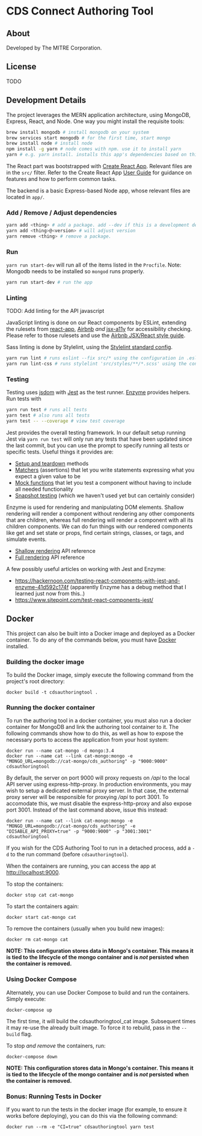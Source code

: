 # CDS Connect Authoring Tool

## About
Developed by The MITRE Corporation.

## License
TODO

## Development Details

The project leverages the MERN application architecture, using MongoDB, Express, React, and Node. One way you might install the requisite tools:

```bash
brew install mongodb # install mongodb on your system
brew services start mongodb # for the first time, start mongo
brew install node # install node
npm install -g yarn # node comes with npm. use it to install yarn
yarn # e.g. yarn install. installs this app's dependencies based on this project's yarn.lock / package.json
```

The React part was bootstrapped with [Create React App](https://github.com/facebookincubator/create-react-app). Relevant files are in the `src/` filter. Refer to the Create React App [User Guide](https://github.com/facebookincubator/create-react-app/blob/master/packages/react-scripts/template/README.md) for guidance on features and how to perform common tasks.

The backend is a basic Express-based Node app, whose relevant files are located in `app/`.

### Add / Remove / Adjust dependencies
```bash
yarn add <thing> # add a package. add --dev if this is a development dependency.
yarn add <thing>@<version> # will adjust version
yarn remove <thing> # remove a package.
```

### Run

`yarn run start-dev` will run all of the items listed in the `Procfile`. Note: Mongodb needs to be installed so `mongod` runs properly.

```bash
yarn run start-dev # run the app
```

### Linting
TODO: Add linting for the API javascript

JavaScript linting is done on our React components by ESLint, extending the rulesets from [react-app](https://github.com/facebookincubator/create-react-app/tree/master/packages/eslint-config-react-app), [Airbnb](https://github.com/airbnb/javascript) _and_ [jsx-a11y](https://github.com/evcohen/eslint-plugin-jsx-a11y) for accessibility checking. Please refer to those rulesets and use the [Airbnb JSX/React style guide](https://github.com/airbnb/javascript/tree/master/react).

Sass linting is done by Stylelint, using the [Stylelint standard config](https://github.com/stylelint/stylelint-config-standard).

```bash
yarn run lint # runs eslint --fix src/* using the configuration in .eslintrc. The --fix flag will autocorrect minor errors
yarn run lint-css # runs stylelint 'src/styles/**/*.scss' using the configuration in .stylelintrc
```

### Testing
Testing uses [jsdom](https://github.com/tmpvar/jsdom) with [Jest](https://facebook.github.io/jest/) as the test runner. [Enzyme](http://airbnb.io/enzyme/docs/api/index.html) provides helpers. Run tests with

```bash
yarn run test # runs all tests
yarn test # also runs all tests
yarn test -- --coverage # view test coverage
```

Jest provides the overall testing framework. In our default setup running Jest via `yarn run test` will only run any tests that have been updated since the last commit, but you can use the prompt to specify running all tests or specific tests. Useful things it provides are:
* [Setup and teardown](https://facebook.github.io/jest/docs/setup-teardown.html#content) methods
* [Matchers](https://facebook.github.io/jest/docs/expect.html) (assertions) that let you write statements expressing what you expect a given value to be
* [Mock functions](https://facebook.github.io/jest/docs/mock-function-api.html#content) that let you test a component without having to include all needed functionality
* [Snapshot testing](https://facebook.github.io/jest/docs/snapshot-testing.html) (which we haven't used yet but can certainly consider)

Enzyme is used for rendering and manipulating DOM elements. Shallow rendering will render a component without rendering any other components that are children, whereas full rendering will render a component with all its children components. We can do fun things with our rendered components like get and set state or props, find certain strings, classes, or tags, and simulate events.
* [Shallow rendering](http://airbnb.io/enzyme/docs/api/shallow.html) API reference
* [Full rendering](http://airbnb.io/enzyme/docs/api/mount.html) API reference

A few possibly useful articles on working with Jest and Enzyme:
* https://hackernoon.com/testing-react-components-with-jest-and-enzyme-41d592c174f (apparently Enzyme has a debug method that I learned just now from this..)
* https://www.sitepoint.com/test-react-components-jest/

## Docker

This project can also be built into a Docker image and deployed as a Docker container.  To do any of the commands below, you must have [Docker](https://www.docker.com/) installed.

### Building the docker image

To build the Docker image, simply execute the following command from the project's root directory:
```
docker build -t cdsauthoringtool .
```

### Running the docker container

To run the authoring tool in a docker container, you must also run a docker container for MongoDB and link the authoring tool container to it.  The following commands show how to do this, as well as how to expose the necessary ports to access the application from your host system:
```
docker run --name cat-mongo -d mongo:3.4
docker run --name cat --link cat-mongo:mongo -e "MONGO_URL=mongodb://cat-mongo/cds_authoring" -p "9000:9000" cdsauthoringtool
```

By default, the server on port 9000 will proxy requests on _/api_ to the local API server using express-http-proxy.  In production environments, you may wish to setup a dedicated external proxy server.  In that case, the external proxy server will be responsible for proxying _/api_ to port 3001.  To accomodate this, we must disable the express-http-proxy and also expose port 3001.  Instead of the last command above, issue this instead:
```
docker run --name cat --link cat-mongo:mongo -e "MONGO_URL=mongodb://cat-mongo/cds_authoring" -e "DISABLE_API_PROXY=true" -p "9000:9000" -p "3001:3001" cdsauthoringtool
```

If you wish for the CDS Authoring Tool to run in a detached process, add a `-d` to the run command (before `cdsauthoringtool`).

When the containers are running, you can access the app at [http://localhost:9000](http://localhost:9000).

To stop the containers:
```
docker stop cat cat-mongo
```

To start the containers again:
```
docker start cat-mongo cat
```

To remove the containers (usually when you build new images):
```
docker rm cat-mongo cat
```

**NOTE: This configuration stores data in Mongo's container.  This means it is tied to the lifecycle of the mongo container and is _not_ persisted when the container is removed.**

### Using Docker Compose

Alternately, you can use Docker Compose to build and run the containers.  Simply execute:
```
docker-compose up
```

The first time, it will build the cdsauthoringtool_cat image.  Subsequent times it may re-use the already built image.  To force it to rebuild, pass in the `--build` flag.

To stop _and remove_ the containers, run:
```
docker-compose down
```

**NOTE: This configuration stores data in Mongo's container.  This means it is tied to the lifecycle of the mongo container and is _not_ persisted when the container is removed.**

### Bonus: Running Tests in Docker

If you want to run the tests in the docker image (for example, to ensure it works before deploying), you can do this via the following command:
```
docker run --rm -e "CI=true" cdsauthoringtool yarn test
```